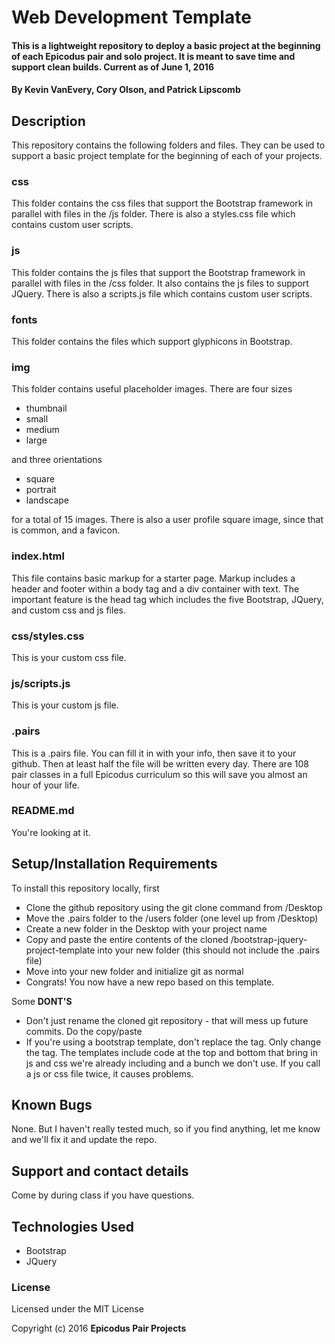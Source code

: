 # Web Development Template

#### This is a lightweight repository to deploy a basic project at the beginning of each Epicodus pair and solo project. It is meant to save time and support clean builds. Current as of June 1, 2016

#### By Kevin VanEvery, Cory Olson, and Patrick Lipscomb

## Description

This repository contains the following folders and files.  They can be used to support a basic project template for the beginning of each of your projects.

### css

This folder contains the css files that support the Bootstrap framework in parallel with files in the /js folder.  There is also a styles.css file which contains custom user scripts.

### js

This folder contains the js files that support the Bootstrap framework in parallel with files in the /css folder.  It also contains the js files to support JQuery.  There is also a scripts.js file which contains custom user scripts.

### fonts

This folder contains the files which support glyphicons in Bootstrap.

### img

This folder contains useful placeholder images.  There are four sizes

* thumbnail
* small
* medium
* large

and three orientations

* square
* portrait
* landscape

for a total of 15 images.  There is also a user profile square image, since that is common, and a favicon.

### index.html

This file contains basic markup for a starter page.  Markup includes a header and footer within a body tag and a div container with text.  The important feature is the head tag which includes the five Bootstrap, JQuery, and custom css and js files.  

### css/styles.css

This is your custom css file.

### js/scripts.js

This is your custom js file.

### .pairs

This is a .pairs file.  You can fill it in with your info, then save it to your github.  Then at least half the file will be written every day.  There are 108 pair classes in a full Epicodus curriculum so this will save you almost an hour of your life.   

### README.md

You're looking at it.

## Setup/Installation Requirements

To install this repository locally, first

* Clone the github repository using the git clone command from /Desktop
* Move the .pairs folder to the /users folder (one level up from /Desktop)
* Create a new folder in the Desktop with your project name
* Copy and paste the entire contents of the cloned /bootstrap-jquery-project-template into your new folder (this should not include the .pairs file)
* Move into your new folder and initialize git as normal
* Congrats! You now have a new repo based on this template.

Some **DONT'S**

* Don't just rename the cloned git repository - that will mess up future commits.  Do the copy/paste
* If you're using a bootstrap template, don't replace the <head> tag.  Only change the <body> tag.  The templates include code at the top and bottom that bring in js and css we're already including and a bunch we don't use.  If you call a js or css file twice, it causes problems.  

## Known Bugs

None.  But I haven't really tested much, so if you find anything, let me know and we'll fix it and update the repo.  

## Support and contact details

Come by during class if you have questions.

## Technologies Used

* Bootstrap
* JQuery

### License

Licensed under the MIT License

Copyright (c) 2016 **Epicodus Pair Projects**

